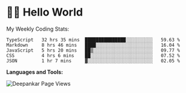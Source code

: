 # 👋🏽 Hello World 

<!--![Deepankar's github stats](https://github-readme-stats.vercel.app/api?username=Deep-Codes&count_private=true&show_icons=true&theme=radical)-->
My Weekly Coding Stats:

<!--START_SECTION:waka-->
```text
TypeScript   32 hrs 35 mins  ███████████████░░░░░░░░░░   59.63 % 
Markdown     8 hrs 46 mins   ████░░░░░░░░░░░░░░░░░░░░░   16.04 % 
JavaScript   5 hrs 20 mins   ██▒░░░░░░░░░░░░░░░░░░░░░░   09.77 % 
CSS          4 hrs 6 mins    ██░░░░░░░░░░░░░░░░░░░░░░░   07.52 % 
JSON         1 hr 7 mins     ▓░░░░░░░░░░░░░░░░░░░░░░░░   02.05 % 
```
<!--END_SECTION:waka-->

**Languages and Tools:**



<p align="left"> <img src="https://komarev.com/ghpvc/?username=Deep-Codes&label=Views&color=blue&style=plastic" alt="Deepankar Page Views" /> </p>
